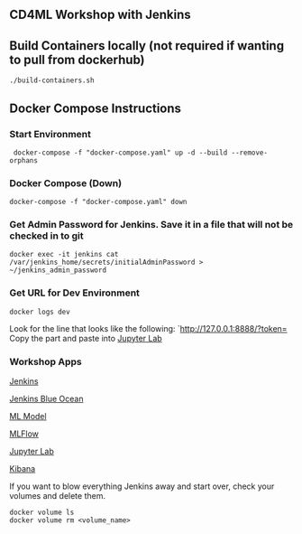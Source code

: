 ## CD4ML Workshop with Jenkins

## Build Containers locally (not required if wanting to pull from dockerhub)
```{bash}
./build-containers.sh
```

## Docker Compose Instructions

### Start Environment
```{bash}
 docker-compose -f "docker-compose.yaml" up -d --build --remove-orphans
```

### Docker Compose (Down)
```{bash}
docker-compose -f "docker-compose.yaml" down
```

### Get Admin Password for Jenkins. Save it in a file that will not be checked in to git
```{bash}
docker exec -it jenkins cat /var/jenkins_home/secrets/initialAdminPassword > ~/jenkins_admin_password
```

### Get URL for Dev Environment
```{bash}
docker logs dev
```

Look for the line that looks like the following: `http://127.0.0.1:8888/?token=<token here>
Copy the <token here> part and paste into [Jupyter Lab](https://localhost:13000)

### Workshop Apps 

[Jenkins](http://localhost:10000)

[Jenkins Blue Ocean](http://localhost:10000/blue)

[ML Model](http://localhost:11000)

[MLFlow](http://localhost:12000)

[Jupyter Lab](http://localhost:13000)

[Kibana](http://localhost:5601)


If you want to blow everything Jenkins away and start over, check your volumes and delete them.
```{bash}
docker volume ls
docker volume rm <volume_name>
```


